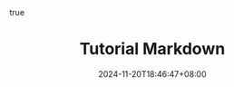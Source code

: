 ---
title: "Tutorial Markdown"
date: 2024-11-20T18:46:47+08:00
draft: false
summary: "Esta pagina es un tutorial de markdown"
math: true
---